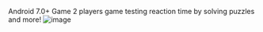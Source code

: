 Android 7.0+ Game
2 players game testing reaction time by solving puzzles and more!
![image](https://github.com/MeHow2k/2_Player_React/assets/128099721/9b039a8d-c6e2-4e6f-aff5-6bf59bde3284)

